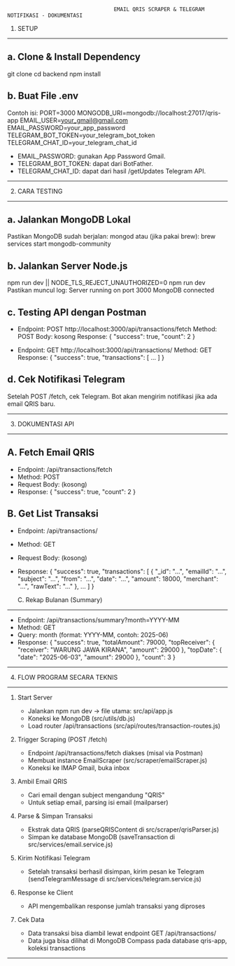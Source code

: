                                       EMAIL QRIS SCRAPER & TELEGRAM NOTIFIKASI - DOKUMENTASI 


1. SETUP
--------

a. Clone & Install Dependency
-----------------------------
git clone <repo-url>
cd backend
npm install

b. Buat File .env
-----------------
Contoh isi:
PORT=3000
MONGODB_URI=mongodb://localhost:27017/qris-app
EMAIL_USER=your_gmail@gmail.com
EMAIL_PASSWORD=your_app_password
TELEGRAM_BOT_TOKEN=your_telegram_bot_token
TELEGRAM_CHAT_ID=your_telegram_chat_id

- EMAIL_PASSWORD: gunakan App Password Gmail.
- TELEGRAM_BOT_TOKEN: dapat dari BotFather.
- TELEGRAM_CHAT_ID: dapat dari hasil /getUpdates Telegram API.

---------------------------------------------------------

2. CARA TESTING
---------------

a. Jalankan MongoDB Lokal
-------------------------
Pastikan MongoDB sudah berjalan:
mongod
atau (jika pakai brew):
brew services start mongodb-community

b. Jalankan Server Node.js
--------------------------
npm run dev || NODE_TLS_REJECT_UNAUTHORIZED=0 npm run dev
Pastikan muncul log:
Server running on port 3000
MongoDB connected

c. Testing API dengan Postman
-----------------------------
- Endpoint: POST http://localhost:3000/api/transactions/fetch
  Method: POST
  Body: kosong
  Response:
  { "success": true, "count": 2 }

- Endpoint: GET http://localhost:3000/api/transactions/
  Method: GET
  Response:
  { "success": true, "transactions": [ ... ] }

d. Cek Notifikasi Telegram
-------------------------
Setelah POST /fetch, cek Telegram. Bot akan mengirim notifikasi jika ada email QRIS baru.

---------------------------------------------------------

3. DOKUMENTASI API
------------------

A. Fetch Email QRIS
-------------------
- Endpoint: /api/transactions/fetch
- Method: POST
- Request Body: (kosong)
- Response:
  {
    "success": true,
    "count": 2
  }

B. Get List Transaksi
---------------------
- Endpoint: /api/transactions/
- Method: GET
- Request Body: (kosong)
- Response:
  {
    "success": true,
    "transactions": [
      {
        "_id": "...",
        "emailId": "...",
        "subject": "...",
        "from": "...",
        "date": "...",
        "amount": 18000,
        "merchant": "...",
        "rawText": "..."
      },
      ...
    ]
  }

  C. Rekap Bulanan (Summary)
--------------------------
- Endpoint: /api/transactions/summary?month=YYYY-MM
- Method: GET
- Query: month (format: YYYY-MM, contoh: 2025-06)
- Response:
  {
    "success": true,
    "totalAmount": 79000,
    "topReceiver": { "receiver": "WARUNG JAWA KIRANA", "amount": 29000 },
    "topDate": { "date": "2025-06-03", "amount": 29000 },
    "count": 3
  }

---------------------------------------------------------

4. FLOW PROGRAM SECARA TEKNIS
-----------------------------

1. Start Server
   - Jalankan npm run dev -> file utama: src/api/app.js
   - Koneksi ke MongoDB (src/utils/db.js)
   - Load router /api/transactions (src/api/routes/transaction-routes.js)

2. Trigger Scraping (POST /fetch)
   - Endpoint /api/transactions/fetch diakses (misal via Postman)
   - Membuat instance EmailScraper (src/scraper/emailScraper.js)
   - Koneksi ke IMAP Gmail, buka inbox

3. Ambil Email QRIS
   - Cari email dengan subject mengandung "QRIS"
   - Untuk setiap email, parsing isi email (mailparser)

4. Parse & Simpan Transaksi
   - Ekstrak data QRIS (parseQRISContent di src/scraper/qrisParser.js)
   - Simpan ke database MongoDB (saveTransaction di src/services/email.service.js)

5. Kirim Notifikasi Telegram
   - Setelah transaksi berhasil disimpan, kirim pesan ke Telegram (sendTelegramMessage di src/services/telegram.service.js)

6. Response ke Client
   - API mengembalikan response jumlah transaksi yang diproses

7. Cek Data
   - Data transaksi bisa diambil lewat endpoint GET /api/transactions/
   - Data juga bisa dilihat di MongoDB Compass pada database qris-app, koleksi transactions

---------------------------------------------------------
